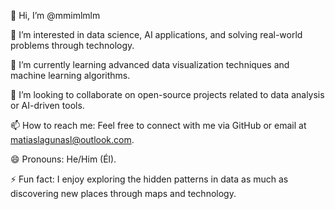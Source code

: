 
👋 Hi, I’m @mmimlmlm

👀 I’m interested in data science, AI applications, and solving real-world problems through technology.

🌱 I’m currently learning advanced data visualization techniques and machine learning algorithms.

💞️ I’m looking to collaborate on open-source projects related to data analysis or AI-driven tools.

📫 How to reach me: Feel free to connect with me via GitHub or email at matiaslagunasl@outlook.com.

😄 Pronouns: He/Him (Él).

⚡ Fun fact: I enjoy exploring the hidden patterns in data as much as discovering new places through maps and technology.

<!---
matidatalab/matidatalab is a ✨ special ✨ repository because its `README.md` (this file) appears on your GitHub profile.
You can click the Preview link to take a look at your changes.
--->
